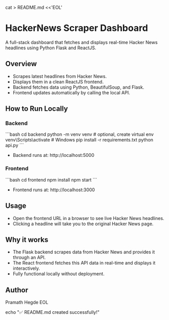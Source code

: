 cat > README.md <<'EOL'
# HackerNews Scraper Dashboard

A full-stack dashboard that fetches and displays real-time Hacker News headlines using Python Flask and ReactJS.

## Overview
- Scrapes latest headlines from Hacker News.
- Displays them in a clean ReactJS frontend.
- Backend fetches data using Python, BeautifulSoup, and Flask.
- Frontend updates automatically by calling the local API.

## How to Run Locally

### Backend
\`\`\`bash
cd backend
python -m venv venv        # optional, create virtual env
venv\Scripts\activate      # Windows
pip install -r requirements.txt
python api.py
\`\`\`
- Backend runs at: http://localhost:5000

### Frontend
\`\`\`bash
cd frontend
npm install
npm start
\`\`\`
- Frontend runs at: http://localhost:3000

## Usage
- Open the frontend URL in a browser to see live Hacker News headlines.
- Clicking a headline will take you to the original Hacker News page.

## Why it works
- The Flask backend scrapes data from Hacker News and provides it through an API.
- The React frontend fetches this API data in real-time and displays it interactively.
- Fully functional locally without deployment.

## Author
Pramath Hegde
EOL

echo "✅ README.md created successfully!"
